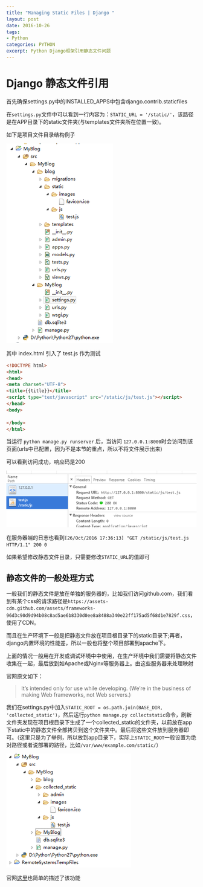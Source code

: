 ```yaml
---
title: "Managing Static Files | Django "
layout: post
date: 2016-10-26
tags:
- Python
categories: PYTHON
excerpt: Python Django框架引用静态文件问题
---
```


# Django 静态文件引用

首先确保settings.py中的INSTALLED_APPS中包含django.contrib.staticfiles

在`settings.py`文件中可以看到一行内容为：`STATIC_URL = '/static/'`，该路径是在APP目录下的static文件夹(与templates文件夹所在位置一致)。

如下是项目文件目录结构例子

![](/assets/images/2016-10-26-python-django-static-file-01.png)

其中 index.html 引入了 test.js 作为测试

```html
<!DOCTYPE html>
<html>
<head>
<meta charset="UTF-8">
<title>{{title}}</title>
<script type="text/javascript" src="/static/js/test.js"></script>
</head>
<body>

</body>
</html>
```

当运行 `python manage.py runserver` 后，当访问 `127.0.0.1:8000`时会访问到该页面(urls中已配置，因为不是本节的重点，所以不将文件展示出来)

可以看到访问成功，响应码是200

![](/assets/images/2016-10-26-python-django-static-file-02.png)

在服务器端的日志也看到`[26/Oct/2016 17:36:13] "GET /static/js/test.js HTTP/1.1" 200 0`

如果希望修改静态文件目录，只需要修改`STATIC_URL`的值即可


## 静态文件的一般处理方式

一般我们的静态文件是放在单独的服务器的，比如我们访问github.com，我们看到有某个css的请求路径是`https://assets-cdn.github.com/assets/frameworks-96d3c90d9d94b08c8ad5ae6b8330d0ee8a8488a340e22ff175ad5f68d1e7829f.css`，使用了CDN。

而且在生产环境下一般是把静态文件放在项目根目录下的static目录下;再者，django内置环境的性能差，所以一般也将整个项目部署到apache下。

上面的情况一般用在开发或调试环境中中使用，在生产环境中我们需要将静态文件收集在一起，最后放到如Apache或Nginx等服务器上。由这些服务器来处理映射

官网原文如下：

> It’s intended only for use while developing. (We’re in the business of making Web frameworks, not Web servers.)

我们在settings.py中加入`STATIC_ROOT = os.path.join(BASE_DIR, 'collected_static')`，然后运行`python manage.py collectstatic`命令，刷新文件夹发现在项目根目录下生成了一个collected_static的文件夹，以前放在app下static中的静态文件全部拷贝到这个文件夹中。最后将这些文件放到服务器即可。（这里只是为了举例，所以放到app目录下，实际上`STATIC_ROOT`一般设置为绝对路径或者说部署的路径，比如`/var/www/example.com/static/`）

![](/assets/images/2016-10-26-python-django-static-file-03.png)

官网[这里](https://docs.djangoproject.com/en/1.10/howto/static-files/#deployment)也简单的描述了该功能




